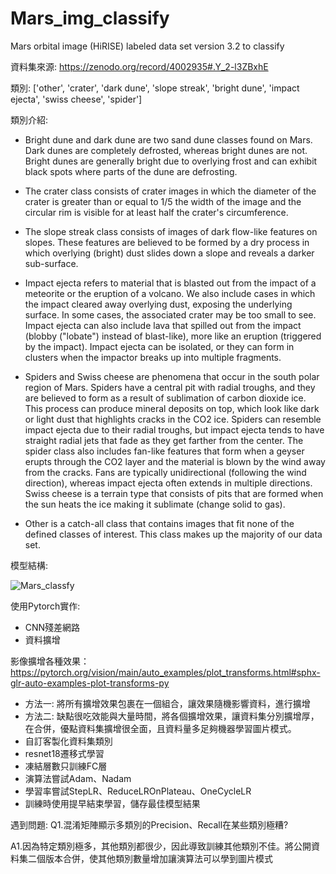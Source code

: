 # Mars_img_classify
Mars orbital image (HiRISE) labeled data set version 3.2 to classify

資料集來源:
https://zenodo.org/record/4002935#.Y_2-l3ZBxhE

類別:
['other', 'crater', 'dark dune', 'slope streak', 'bright dune', 'impact ejecta', 'swiss cheese', 'spider']

類別介紹:

* Bright dune and dark dune are two sand dune classes found on Mars. Dark dunes are completely defrosted, whereas bright dunes are not. Bright dunes are generally bright due to overlying frost and can exhibit black spots where parts of the dune are defrosting.

* The crater class consists of crater images in which the diameter of the crater is greater than or equal to 1/5 the width of the image and the circular rim is visible for at least half the crater's circumference.

* The slope streak class consists of images of dark flow-like features on slopes. These features are believed to be formed by a dry process in which overlying (bright) dust slides down a slope and reveals a darker sub-surface.

* Impact ejecta refers to material that is blasted out from the impact of a meteorite or the eruption of a volcano. We also include cases in which the impact cleared away overlying dust, exposing the underlying surface. In some cases, the associated crater may be too small to see. Impact ejecta can also include lava that spilled out from the impact (blobby ("lobate") instead of blast-like), more like an eruption (triggered by the impact). Impact ejecta can be isolated, or they can form in clusters when the impactor breaks up into multiple fragments.

* Spiders and Swiss cheese are phenomena that occur in the south polar region of Mars. Spiders have a central pit with radial troughs, and they are believed to form as a result of sublimation of carbon dioxide ice. This process can produce mineral deposits on top, which look like dark or light dust that highlights cracks in the CO2 ice.  Spiders can resemble impact ejecta due to their radial troughs, but impact ejecta tends to have straight radial jets that fade as they get farther from the center.  The spider class also includes fan-like features that form when a geyser erupts through the CO2 layer and the material is blown by the wind away from the cracks. Fans are typically unidirectional (following the wind direction), whereas impact ejecta often extends in multiple directions. Swiss cheese is a terrain type that consists of pits that are formed when the sun heats the ice making it sublimate (change solid to gas).

* Other is a catch-all class that contains images that fit none of the defined classes of interest. This class makes up the majority of our data set.

模型結構:

![Mars_classfy](https://user-images.githubusercontent.com/26739923/236605919-b27bed97-9219-49ba-8b90-c398f54e1cb4.png)



使用Pytorch實作:
* CNN殘差網路
* 資料擴增

影像擴增各種效果：
https://pytorch.org/vision/main/auto_examples/plot_transforms.html#sphx-glr-auto-examples-plot-transforms-py

  * 方法一: 將所有擴增效果包裹在一個組合，讓效果隨機影響資料，進行擴增
  * 方法二: 缺點很吃效能與大量時間，將各個擴增效果，讓資料集分別擴增厚，在合併，優點資料集擴增很全面，且資料量多足夠機器學習圖片模式。
* 自訂客製化資料集類別
* resnet18遷移式學習
* 凍結層數只訓練FC層
* 演算法嘗試Adam、Nadam
* 學習率嘗試StepLR、ReduceLROnPlateau、OneCycleLR
* 訓練時使用提早結束學習，儲存最佳模型結果

遇到問題:
Q1.混淆矩陣顯示多類別的Precision、Recall在某些類別極糟?

A1.因為特定類別極多，其他類別都很少，因此導致訓練其他類別不佳。將公開資料集二個版本合併，使其他類別數量增加讓演算法可以學到圖片模式


